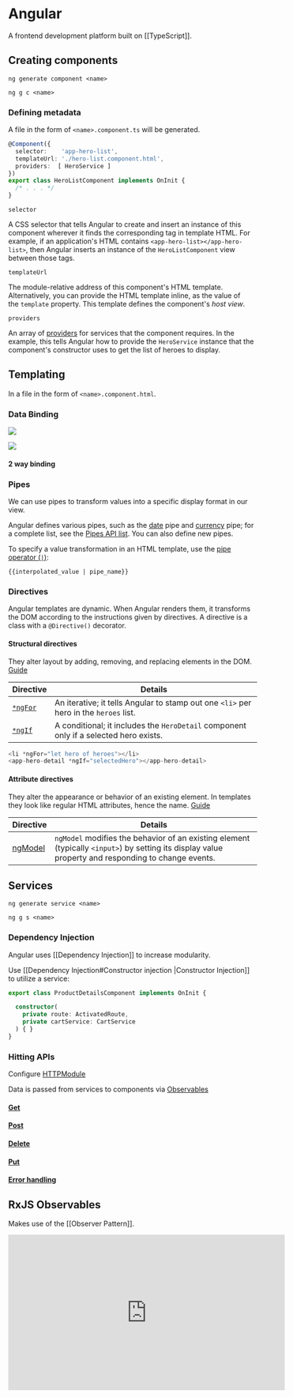 # Angular
A frontend development platform built on [[TypeScript]].

## Creating components
```console
ng generate component <name>

ng g c <name>
```

### Defining metadata
A file in the form of `<name>.component.ts` will be generated.

```typescript
@Component({
  selector:    'app-hero-list',
  templateUrl: './hero-list.component.html',
  providers:  [ HeroService ]
})
export class HeroListComponent implements OnInit {
  /* . . . */
}
```

`selector`

A CSS selector that tells Angular to create and insert an instance of this component wherever it finds the corresponding tag in template HTML. For example, if an application's HTML contains `<app-hero-list></app-hero-list>`, then Angular inserts an instance of the `HeroListComponent` view between those tags.

`templateUrl`

The module-relative address of this component's HTML template. Alternatively, you can provide the HTML template inline, as the value of the `template` property. This template defines the component's _host view_.

`providers`

An array of [providers](https://angular.io/guide/glossary#provider) for services that the component requires. In the example, this tells Angular how to provide the `HeroService` instance that the component's constructor uses to get the list of heroes to display.


## Templating
In a file in the form of `<name>.component.html`.

### Data Binding
![](https://i.imgur.com/emwdOkY.png)

![](https://i.imgur.com/D3fnw4j.png)

#### 2 way binding


### Pipes
We can use pipes to transform values into a specific display format in our view. 

Angular defines various pipes, such as the [date](https://angular.io/api/common/DatePipe) pipe and [currency](https://angular.io/api/common/CurrencyPipe) pipe; for a complete list, see the [Pipes API list](https://angular.io/api?type=pipe). You can also define new pipes.

To specify a value transformation in an HTML template, use the [pipe operator (`|`)](https://angular.io/guide/pipes): 
```
{{interpolated_value | pipe_name}}
```

### Directives
Angular templates are dynamic. When Angular renders them, it transforms the DOM according to the instructions given by directives. A directive is a class with a ``@Directive()`` decorator.

#### Structural directives
They alter layout by adding, removing, and replacing elements in the DOM. [Guide]()

| Directive                                                      | Details                                                                               |
| -------------------------------------------------------------- | ------------------------------------------------------------------------------------- |
| [`*ngFor`](https://angular.io/guide/built-in-directives#ngFor) | An iterative; it tells Angular to stamp out one `<li>` per hero in the `heroes` list. |
|[`*ngIf`](https://angular.io/guide/built-in-directives#ngIf)                                                                |A conditional; it includes the `HeroDetail` component only if a selected hero exists.|                                                                                       |

```typescript
<li *ngFor="let hero of heroes"></li>
<app-hero-detail *ngIf="selectedHero"></app-hero-detail>
```

#### Attribute directives
They alter the appearance or behavior of an existing element. In templates they look like regular HTML attributes, hence the name. [Guide](https://angular.io/guide/attribute-directives)

| Directive | Details |
| --------- | ------- |
| [ngModel](https://angular.io/api/forms/NgModel) | `ngModel` modifies the behavior of an existing element (typically `<input>`) by setting its display value property and responding to change events.        |



## Services
```
ng generate service <name>

ng g s <name>
```

### Dependency Injection
Angular uses [[Dependency Injection]] to increase modularity.

Use [[Dependency Injection#Constructor injection |Constructor Injection]] to utilize a service:
```typescript
export class ProductDetailsComponent implements OnInit {

  constructor(
    private route: ActivatedRoute,
    private cartService: CartService
  ) { }
}
```

### Hitting APIs
Configure [HTTPModule](https://angular.io/start/start-data#configure-appmodule-to-use-httpclient)

Data is passed from services to components via [Observables](https://angular.io/guide/observables)
#### [Get](https://angular.io/guide/http#requesting-data-from-a-server)
#### [Post](https://angular.io/guide/http#making-a-post-request)
#### [Delete](https://angular.io/guide/http#making-a-delete-request)
#### [Put](https://angular.io/guide/http#making-a-put-request)
#### [Error handling](https://angular.io/guide/http#handling-request-errors)



## RxJS Observables
Makes use of the [[Observer Pattern]].

<iframe width="560" height="315" src="https://www.youtube.com/embed/T9wOu11uU6U" title="YouTube video player" frameborder="0" allow="accelerometer; autoplay; clipboard-write; encrypted-media; gyroscope; picture-in-picture" allowfullscreen></iframe>

